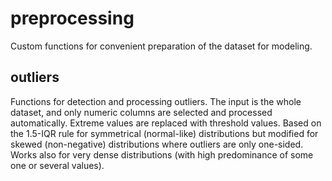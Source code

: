 # preprocessing
Custom functions for convenient preparation of the dataset for modeling.

## outliers
Functions for detection and processing outliers. The input is the whole dataset, and only numeric columns are selected
and processed automatically. Extreme values are replaced with threshold values. Based on the 1.5-IQR rule for symmetrical 
(normal-like) distributions but modified for skewed (non-negative) distributions where outliers are only one-sided. Works
also for very dense distributions (with high predominance of some one or several values).